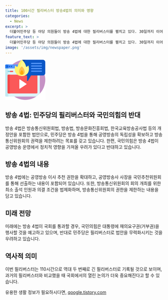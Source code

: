 ```yaml
---
title: 100시간 필리버스터 방송4법의 의미와 영향
categories:
  - News
excerpt: >
  더불어민주당 등 야당 의원들이 방송 4법에 대한 필리버스터를 펼치고 있다. 30일까지 이어질 예상이며 4개 법안이 국회 본회의를 통과할 전망이다. 방송 4법은 방송통신위원회법, 방송법, 방송문화진흥회법, 한국교육방송공사법 등의 개정안을 일컫는다. 이를 통해 공영방송의 운영과 방송위원회 구성 방식에 대한 논의가 진행 중이며, 민주당은 이를 통해 공영방송의 독립성을 보장하고자 한다. 국민의힘은 정파적 색채가 지워질 우려를 제기하고 있으며, 야당은 거부권 행사 및 재표결로 법안을 폐기시키고 재추진할 계획이다. 현재 진행 중인 필리버스터는 29일 중 종결될 예정이며, 이에 대한 논의가 계속될 전망이다.
feature_text: >
  더불어민주당 등 야당 의원들이 방송 4법에 대한 필리버스터를 펼치고 있다. 30일까지 이어질 예상이며 4개 법안이 국회 본회의를 통과할 전망이다. 방송 4법은 방송통신위원회법, 방송법, 방송문화진흥회법, 한국교육방송공사법 등의 개정안을 일컫는다. 이를 통해 공영방송의 운영과 방송위원회 구성 방식에 대한 논의가 진행 중이며, 민주당은 이를 통해 공영방송의 독립성을 보장하고자 한다. 국민의힘은 정파적 색채가 지워질 우려를 제기하고 있으며, 야당은 거부권 행사 및 재표결로 법안을 폐기시키고 재추진할 계획이다. 현재 진행 중인 필리버스터는 29일 중 종결될 예정이며, 이에 대한 논의가 계속될 전망이다.
image: '/assets/img/newspaper.png'
---
```


<p><img src="/assets/img/news.png" alt="rentncar 속보" /></p>

<h2 data-ke-size="size26">방송 4법: 민주당의 필리버스터와 국민의힘의 반대</h2>

<p>방송 4법은 방송통신위원회법, 방송법, 방송문화진흥회법, 한국교육방송공사법 등의 개정안을 포함한 법안으로, 민주당은 방송 4법을 통해 공영방송의 독립성을 확보하고 방송통신위원회의 권력을 제한하려는 목표를 갖고 있습니다. 한편, 국민의힘은 방송 4법이 공영방송 운영에서 정치적 영향을 가져올 우려가 있다고 반대하고 있습니다.</p>

<h2 data-ke-size="size26">방송 4법의 내용</h2>

<p>방송 4법에는 공영방송 이사 추천 권한을 확대하고, 공영방송사 사장을 국민추천위원회를 통해 선출하는 내용이 포함되어 있습니다. 또한, 방송통신위원회의 회의 개최를 위한 최소 출석 인원과 의결 조건을 법제화하며, 방송통신위원회의 권한을 제한하는 내용을 담고 있습니다.</p>

<h2 data-ke-size="size26">미래 전망</h2>

<p>미래에는 방송 4법이 국회를 통과할 경우, 국민의힘은 대통령에 재의요구권(거부권)을 행사할 것을 예고하고 있으며, 반대로 민주당은 필리버스터로 법안을 무력화시키는 것을 우려하고 있습니다.</p>

<h2 data-ke-size="size26">역사적 의미</h2>

<p>이번 필리버스터는 110시간으로 역대 두 번째로 긴 필리버스터로 기록될 것으로 보이며, 과거의 필리버스터와 비교했을 때 국회에서의 열린 논의가 더욱 중요해진다고 할 수 있습니다.</p>
유용한 생활 정보가 필요하시다면, <a href="https://qoogle.tistory.com" rel="dofollow">qoogle.tistory.com</a>


